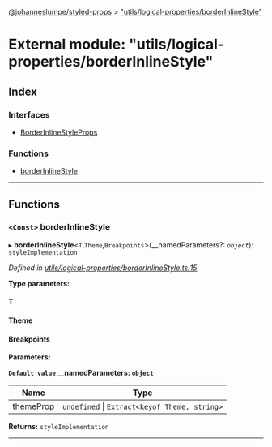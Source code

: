 [@johanneslumpe/styled-props](../README.md) > ["utils/logical-properties/borderInlineStyle"](../modules/_utils_logical_properties_borderinlinestyle_.md)

# External module: "utils/logical-properties/borderInlineStyle"

## Index

### Interfaces

* [BorderInlineStyleProps](../interfaces/_utils_logical_properties_borderinlinestyle_.borderinlinestyleprops.md)

### Functions

* [borderInlineStyle](_utils_logical_properties_borderinlinestyle_.md#borderinlinestyle)

---

## Functions

<a id="borderinlinestyle"></a>

### `<Const>` borderInlineStyle

▸ **borderInlineStyle**<`T`,`Theme`,`Breakpoints`>(__namedParameters?: *`object`*): `styleImplementation`

*Defined in [utils/logical-properties/borderInlineStyle.ts:15](https://github.com/johanneslumpe/styled-props/blob/8e709f1/src/utils/logical-properties/borderInlineStyle.ts#L15)*

**Type parameters:**

#### T 
#### Theme 
#### Breakpoints 
**Parameters:**

**`Default value` __namedParameters: `object`**

| Name | Type |
| ------ | ------ |
| themeProp | `undefined` \| `Extract<keyof Theme, string>` |

**Returns:** `styleImplementation`

___

